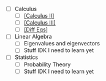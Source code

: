 - [ ] Calculus
    - [ ] [[Calculus II]](https://tutorial.math.lamar.edu/Classes/CalcII/CalcII.aspx)
    - [ ] [[Calculus III]](https://tutorial.math.lamar.edu/Classes/CalcIII/CalcIII.aspx)
    - [ ] [[Diff Eqs]](https://tutorial.math.lamar.edu/Classes/DE/DE.aspx)
- [ ] Linear Algebra
    - [ ] Eigenvalues and eigenvectors
    - [ ] Stuff IDK I need to learn yet
- [ ] Statistics
    - [ ] Probability Theory
    - [ ] Stuff IDK I need to learn yet
